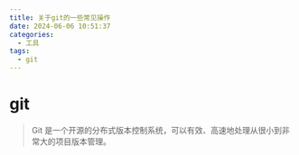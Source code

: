 ```yaml
---
title: 关于git的一些常见操作
date: 2024-06-06 10:51:37
categories:
  - 工具
tags:
  - git
---
```


# git

> Git 是一个开源的分布式版本控制系统，可以有效、高速地处理从很小到非常大的项目版本管理。
